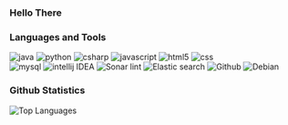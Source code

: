 ### Hello There

<h3>Languages and Tools</h3>
<p>
  <img alt="java" src="https://img.shields.io/badge/Java-ED8B00?style=flat-square&logo=java&logoColor=white"/>
  <img alt="python" src="https://img.shields.io/badge/Python-3776AB?flat-square&logo=python&logoColor=white"/>
  <img alt="csharp" src="https://img.shields.io/badge/C%23-239120?style=flat-square&logo=c-sharp&logoColor=white"/>
  <img alt="javascript" src="https://img.shields.io/badge/JavaScript-F7DF1E?style=flat-square&logo=javascript&logoColor=black"/>
  <img alt="html5" src="https://img.shields.io/badge/-HTML5-E34F26?style=flat-square&logo=html5&logoColor=white"/>
  <img alt="css" src="https://img.shields.io/badge/CSS-239120?&style=flat-square&logo=css3&logoColor=white"/><br/>
  <img alt="mysql" src="https://img.shields.io/badge/MySQL-00000F?style=flat-square&logo=mysql&logoColor=white"/>
  <img alt="intellij IDEA" src="https://img.shields.io/badge/IntelliJ_IDEA-000000.svg?style=flat-square&logo=intellij-idea&logoColor=white"/>
  <img alt="Sonar lint" src="https://img.shields.io/badge/SonarLint-CB2029?style=flat-square&logo=sonarlint&logoColor=white"/>
  <img alt="Elastic search" src="https://img.shields.io/badge/-ElasticSearch-005571?style=flat-square&logo=elasticsearch"/>
  <img alt="Github" src="https://img.shields.io/badge/github-%23121011.svg?style=flat-square&logo=github&logoColor=white"/>
  <img alt="Debian" src="https://img.shields.io/badge/Debian-D70A53?style=flat-square&logo=debian&logoColor=white"/>
</p>

<h3>Github Statistics</h3>
<p><img alt="Top Languages" src="https://github-readme-stats.vercel.app/api/top-langs/?username=JD79317&theme=dark&layout=compact"></p>
